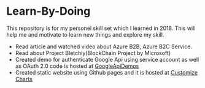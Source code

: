 # Learn-By-Doing
This repository is for my personel skill set which I learned in 2018. This will help me and motivate to learn new things and explore my skill.
* Read article and watched video about Azure B2B, Azure B2C Service.
* Read about Project Bletchly(BlockChain Project by Microsoft)
* Created demo for authenticate Google Api using service account as well as OAuth 2.0 code is hosted at [GoogleApiDemos](https://github.com/anomepani/GoogleApiDemos)
* Created static website using Github pages and it is hosted at [Customize Charts](https://anomepani.github.io/Customize-Charts/)

